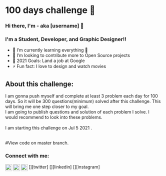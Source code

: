 # 100 days challenge 👋
### Hi there, I'm <Name>- aka [username] 👋

### I'm a Student, Developer, and Graphic Designer!!

- 🌱 I’m currently learning everything 🤣
- 👯 I’m looking to contribute more to Open Source projects
- 🥅 2021 Goals: Land a job at Google
- ⚡ Fun fact: I love to design and watch movies

## About this challenge:

I am gonna push myself and complete at least 3 problem each day for 100 days. So it will be 300 questions(minimum) solved after this challenge. This will bring me one step closer to my goal.
<br />
I am going to publish questions and solution of each problem I solve. I would recommend to look into these problems.
<br /> <br />
I am starting this challenge on Jul 5 2021 .
<br />
<br />

#View code on master branch.

### Connect with me:

[<img align="left" alt="grapherr_10 | Twitter" width="22px" src="https://cdn.jsdelivr.net/npm/simple-icons@v3/icons/twitter.svg" />][twitter]
[<img align="left" alt="codex-99 | LinkedIn" width="22px" src="https://cdn.jsdelivr.net/npm/simple-icons@v3/icons/linkedin.svg" />][linkedin]
[<img align="left" alt="grapherr_10 | Instagram" width="22px" src="https://cdn.jsdelivr.net/npm/simple-icons@v3/icons/instagram.svg" />][instagram]

<br />